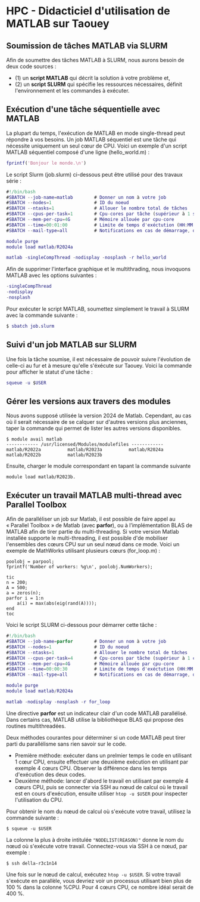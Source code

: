 # HPC - Didacticiel d'utilisation de MATLAB sur Taouey

## Soumission de tâches MATLAB via SLURM

Afin de soumettre des tâches MATLAB à SLURM, nous aurons besoin de deux code sources : 
* (1) un **script MATLAB** qui décrit la solution à votre problème et,
* (2) un **script SLURM** qui spécifie les ressources nécessaires, définit l'environnement et les commandes à exécuter.

## Exécution d'une tâche séquentielle avec MATLAB
La plupart du temps, l'exécution de MATLAB en mode single-thread peut répondre à vos besoins. 
Un job MATLAB séquentiel est une tâche qui nécessite uniquement un seul cœur de CPU. 
Voici un exemple d'un script MATLAB séquentiel composé d'une ligne (hello_world.m) :

```Matlab
fprintf('Bonjour le monde.\n')
```
Le script Slurm (job.slurm) ci-dessous peut être utilisé pour des travaux série :

```Matlab
#!/bin/bash
#SBATCH --job-name=matlab        # Donner un nom à votre job
#SBATCH --nodes=1                # ID du noeud
#SBATCH --ntasks=1               # Allouer le nombre total de tâches
#SBATCH --cpus-per-task=1        # Cpu-cores par tâche (supérieur à 1 si multi-threading)
#SBATCH --mem-per-cpu=4G         # Mémoire allouée par cpu-core 
#SBATCH --time=00:01:00          # Limite de temps d'exéctution (HH:MM:SS)
#SBATCH --mail-type=all          # Notifications en cas de démarrage, d'arrêt et d'erreur

module purge
module load matlab/R2024a

matlab -singleCompThread -nodisplay -nosplash -r hello_world
```


Afin de supprimer l'interface graphique et le multithrading, nous invoquons MATLAB avec les options suivantes :

```Matlab
-singleCompThread   
-nodisplay
-nosplash
```
Pour exécuter le script MATLAB, soumettez simplement le travail à SLURM avec la commande suivante :
```Matlab
$ sbatch job.slurm
```
## Suivi d'un job MATLAB sur SLURM
Une fois la tâche soumise, il est nécessaire de pouvoir suivre l'évolution de celle-ci au fur et à mesure qu'elle s'éxécute sur Taouey.
Voici la commande pour afficher le statut d'une tâche :
```Matlab
squeue -u $USER
```
## Gérer les versions aux travers des modules
Nous avons supposé utilisée la version 2024 de Matlab. Cependant, au cas où il serait nécessaire de se calquer sur d'autres versions plus anciennes, 
taper la commande qui permet de lister les autres versions disponibles.

```
$ module avail matlab
------------ /usr/licensed/Modules/modulefiles ------------
matlab/R2022a          matlab/R2023a          matlab/R2024a
matlab/R2022b          matlab/R2023b          
```
Ensuite, charger le module correspondant en tapant la commande suivante
```
module load matlab/R2023b.
```


## Exécuter un travail MATLAB multi-thread avec Parallel Toolbox

Afin de paralléliser un job sur Matlab, il est possible de faire appel au « Parallel Toolbox » de Matlab (avec **parfor**), ou à l’implémentation BLAS de MATLAB afin de tirer partie du multi-threading.
Si votre version Matlab installée supporte le multi-threading, il est possible d'de mobiliser l'ensembles des cœurs CPU sur un seul nœud dans ce mode. 
Voici un exemple de MathWorks utilisant plusieurs cœurs (for_loop.m) :

```
poolobj = parpool;
fprintf('Number of workers: %g\n', poolobj.NumWorkers);

tic
n = 200;
A = 500;
a = zeros(n);
parfor i = 1:n
    a(i) = max(abs(eig(rand(A))));
end
toc
```
Voici le script SLURM ci-dessous pour démarrer cette tâche :
```Matlab
#!/bin/bash
#SBATCH --job-name=parfor        # Donner un nom à votre job
#SBATCH --nodes=1                # ID du noeud
#SBATCH --ntasks=1               # Allouer le nombre total de tâches
#SBATCH --cpus-per-task=4        # Cpu-cores par tâche (supérieur à 1 car multi-threading)
#SBATCH --mem-per-cpu=4G         # Mémoire allouée par cpu-core 
#SBATCH --time=00:00:30          # Limite de temps d'exéctution (HH:MM:SS)
#SBATCH --mail-type=all          # Notifications en cas de démarrage, d'arrêt et d'erreur

module purge
module load matlab/R2024a

matlab -nodisplay -nosplash -r for_loop

```

Une directive **parfor** est un indicateur clair d'un code MATLAB parallélisé. Dans certains cas, MATLAB utilise la bibliothèque BLAS qui propose des routines multithreadées.

Deux méthodes courantes pour déterminer si un code MATLAB peut tirer parti du parallélisme sans rien savoir sur le code. 
* Première méthode: exécuter dans un prelmier temps le code en utilisant 1 cœur CPU, ensuite effectuer une deuxième exécution en utilisant par exemple 4 cœurs CPU.
Observer la différence dans les temps d'exécution des deux codes.
* Deuxième méthode: lancer d'abord le travail en utilisant par exemple 4 cœurs CPU, puis se connecter via SSH au nœud de calcul où le travail est en cours d'exécution, ensuite utiliser ```htop -u $USER``` pour inspecter l'utilisation du CPU.


Pour obtenir le nom du nœud de calcul où s'exécute votre travail, utilisez la commande suivante :

```
$ squeue -u $USER
```
La colonne la plus à droite intitulée ```"NODELIST(REASON)"``` donne le nom du nœud où s'exécute votre travail. Connectez-vous via SSH à ce nœud, par exemple :

```
$ ssh della-r3c1n14
```
Une fois sur le nœud de calcul, exécutez ```htop -u $USER```. 
Si votre travail s'exécute en parallèle, vous devriez voir un processus utilisant bien plus de 100 % dans la colonne %CPU. 
Pour 4 cœurs CPU, ce nombre idéal serait de 400 %.
















